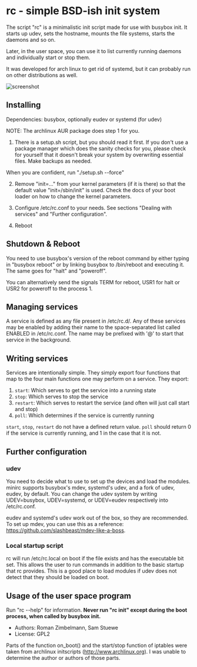 # rc - simple BSD-ish init system

The script "rc" is a minimalistic init script made for use with busybox init.
It starts up udev, sets the hostname, mounts the file systems, starts the
daemons and so on.

Later, in the user space, you can use it to list currently running daemons and
individually start or stop them.

It was developed for arch linux to get rid of systemd, but it can probably run
on other distributions as well.

![screenshot](screenshot.png)


## Installing

Dependencies: busybox, optionally eudev or systemd (for udev)

NOTE: The archlinux AUR package does step 1 for you.

1. There is a setup.sh script, but you should read it first.  If you don't use
a package manager which does the sanity checks for you, please check for
yourself that it doesn't break your system by overwriting essential files.
Make backups as needed.

When you are confident, run "./setup.sh --force"

2. Remove "init=..." from your kernel parameters (if it is there) so that the
default value "init=/sbin/init" is used.  Check the docs of your boot loader on
how to change the kernel parameters.

3. Configure /etc/rc.conf to your needs.
See sections "Dealing with services" and "Further configuration".

4. Reboot


## Shutdown & Reboot

You need to use busybox's version of the reboot command by either typing in
"busybox reboot" or by linking busybox to /bin/reboot and executing it.
The same goes for "halt" and "poweroff".

You can alternatively send the signals TERM for reboot, USR1 for halt or USR2
for poweroff to the process 1.


## Managing services

A service is defined as any file present in /etc/rc.d/. Any of these services
may be enabled by adding their name to the space-separated list called ENABLED
in /etc/rc.conf. The name may be prefixed with '@' to start that service in
the background.

## Writing services

Services are intentionally simple. They simply export four functions that map
to the four main functions one may perform on a service. They export:

  1) `start`: Which serves to get the service into a running state
  2) `stop`: Which serves to stop the service
  3) `restart`: Which serves to restart the service (and often will just call start and stop)
  4) `poll`: Which determines if the service is currently running

`start`, `stop`, `restart` do not have a defined return value. `poll` should
return 0 if the service is currently running, and 1 in the case that it is not.


## Further configuration


### udev

   You need to decide what to use to set up the devices and load the modules.
   minirc supports busybox's mdev, systemd's udev, and a fork of udev, eudev,
   by default.  You can change the udev system by writing UDEV=busybox,
   UDEV=systemd, or UDEV=eudev respectively into /etc/rc.conf.

   eudev and systemd's udev work out of the box, so they are recommended.  To
   set up mdev, you can use this as a reference:
   https://github.com/slashbeast/mdev-like-a-boss.

### Local startup script

   rc will run /etc/rc.local on boot if the file exists and has the executable
   bit set. This allows the user to run commands in addition to the basic
   startup that rc provides. This is a good place to load modules if udev does
   not detect that they should be loaded on boot.


## Usage of the user space program

Run "rc --help" for information.  **Never run "rc init" except during the boot
process, when called by busybox init.**



* Authors: Roman Zimbelmann, Sam Stuewe
* License: GPL2

Parts of the function on_boot() and the start/stop function of iptables were
taken from archlinux initscripts (http://www.archlinux.org).  I was unable to
determine the author or authors of those parts.
